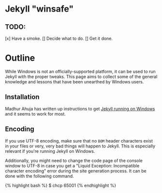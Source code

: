 Jekyll "winsafe"
==============

<!---
layout: docs
title: Jekyll on Windows
prev_section: configuration
next_section: posts
permalink: /docs/windows/
--->

TODO:
---

[x] Have a smoke.
[] Decide what to do.
[] Get it done.

Outline
===

While Windows is not an officially-supported platform, it can be used to run
Jekyll with the proper tweaks. This page aims to collect some of the general
knowledge and lessons that have been unearthed by Windows users.

## Installation

Madhur Ahuja has written up instructions to get
[Jekyll running on Windows][windows-installation] and it seems to work for most.

## Encoding

If you use UTF-8 encoding, make sure that no <code>BOM</code> header
characters exist in your files or very, very bad things will happen to
Jekyll. This is especially relevant if you're running Jekyll on Windows.

Additionally, you might need to change the code page of the console window to UTF-8 
in case you get a "Liquid Exception: Incompatible character encoding" error during
the site generation process. It can be done with the following command.

{% highlight bash %}
$ chcp 65001
{% endhighlight %}

[windows-installation]: http://www.madhur.co.in/blog/2011/09/01/runningjekyllwindows.html
